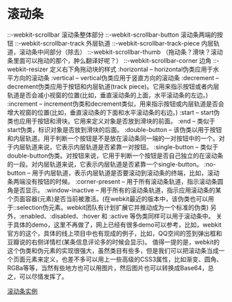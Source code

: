 # 滚动条

::-webkit-scrollbar 滚动条整体部分
::-webkit-scrollbar-button 滚动条两端的按钮
::-webkit-scrollbar-track 外层轨道
::-webkit-scrollbar-track-piece 内层轨道，滚动条中间部分（除去）
::-webkit-scrollbar-thumb （拖动条？滑块？滚动条里面可以拖动的那个，肿么翻译好呢？）
::-webkit-scrollbar-corner 边角
::-webkit-resizer 定义右下角拖动块的样式
:horizontal – horizontal伪类应用于水平方向的滚动条
:vertical – vertical伪类应用于竖直方向的滚动条
:decrement – decrement伪类应用于按钮和内层轨道(track piece)。它用来指示按钮或者内层轨道是否会减小视窗的位置(比如，垂直滚动条的上面，水平滚动条的左边。)
:increment – increment伪类和decrement类似，用来指示按钮或内层轨道是否会增大视窗的位置(比如，垂直滚动条的下面和水平滚动条的右边。)
:start – start伪类也应用于按钮和滑块。它用来定义对象是否放到滑块的前面。
:end – 类似于start伪类，标识对象是否放到滑块的后面。
:double-button – 该伪类以用于按钮和内层轨道。用于判断一个按钮是不是放在滚动条同一端的一对按钮中的一个。对于内层轨道来说，它表示内层轨道是否紧靠一对按钮。
:single-button – 类似于double-button伪类。对按钮来说，它用于判断一个按钮是否自己独立的在滚动条的一段。对内层轨道来说，它表示内层轨道是否紧靠一个single-button。
:no-button – 用于内层轨道，表示内层轨道是否要滚动到滚动条的终端，比如，滚动条两端没有按钮的时候。
:corner-present – 用于所有滚动条轨道，指示滚动条圆角是否显示。
:window-inactive – 用于所有的滚动条轨道，指示应用滚动条的某个页面容器(元素)是否当前被激活。(在webkit最近的版本中，该伪类也可以用于::selection伪元素。webkit团队有计划扩展它并推动成为一个标准的伪类)
另外，:enabled、:disabled、:hover 和 :active 等伪类同样可以用于滚动条中。
关于具体的demo，这里不再做了，网上已经有很多demo可以参考，比如，webkit官方的这个，具体的线上项目中也有现成的例子，比如，QQ空间的签到弹出框和豆瓣说的右侧详情栏(某条信息评论多的时候会显示)。
值得一提的是，webkit的这个伪类和伪元素的实现很强大，虽然类目有些多，但是我们可以把滚动条当成一个页面元素来定义，也差不多可以用上一些高级的CSS3属性，比如渐变、圆角、RGBa等等，当然有些地方也可以用图片，然后图片也可以转换成Base64，总之，可以尽情发挥了。


[滚动条实例](http://trac.webkit.org/export/41842/trunk/LayoutTests/scrollbars/overflow-scrollbar-combinations.html)
